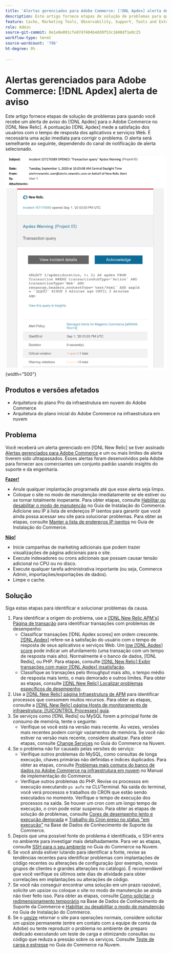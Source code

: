 ```yaml
---
title: 'Alertas gerenciados para Adobe Commerce: [!DNL Apdex] alerta de aviso'
description: Este artigo fornece etapas de solução de problemas para quando você recebe um  [!DNL Apdex] alerta de aviso do Adobe Commerce em [!DNL New Relic]. The [!DNL Apdex] a pontuação mede a satisfação dos usuários com o tempo de resposta de aplicativos e serviços Web. É necessária uma ação imediata para corrigir o problema.
feature: Cache, Marketing Tools, Observability, Support, Tools and External Services
role: Admin
source-git-commit: 0e1e0e001cfe07d7404b4dd9f53c1608df1e0c25
workflow-type: tm+mt
source-wordcount: '796'
ht-degree: 0%

---
```



# Alertas gerenciados para Adobe Commerce: [!DNL Apdex] alerta de aviso

Este artigo fornece etapas de solução de problemas para quando você recebe um alerta de aviso do [!DNL Apdex] para o Adobe Commerce no [!DNL New Relic]. A pontuação [!DNL Apdex] mede a satisfação dos usuários com o tempo de resposta dos aplicativos e serviços Web. É necessária uma ação imediata para corrigir o problema. O alerta será semelhante ao seguinte, dependendo do canal de notificação de alerta selecionado.

![alerta de aviso do apdex](../../assets/managed-alerts/apdex-warning-magento-managed.png){width="500"}

## Produtos e versões afetados

* Arquitetura do plano Pro da infraestrutura em nuvem do Adobe Commerce
* Arquitetura do plano inicial do Adobe Commerce na infraestrutura em nuvem

## Problema

Você receberá um alerta gerenciado em [!DNL New Relic] se tiver assinado [Alertas gerenciados para Adobe Commerce](managed-alerts-for-magento-commerce.md) e um ou mais limites de alerta tiverem sido ultrapassados. Esses alertas foram desenvolvidos pela Adobe para fornecer aos comerciantes um conjunto padrão usando insights do suporte e da engenharia.

<u> **Fazer!** </u>

* Anule qualquer implantação programada até que esse alerta seja limpo.
* Coloque o site no modo de manutenção imediatamente se ele estiver ou se tornar totalmente inoperante. Para obter etapas, consulte [Habilitar ou desabilitar o modo de manutenção](https://experienceleague.adobe.com/en/docs/commerce-operations/installation-guide/tutorials/maintenance-mode) no Guia de Instalação do Commerce. Adicione seu IP à lista de endereços IP isentos para garantir que você ainda possa acessar seu site para solucionar problemas. Para obter as etapas, consulte [Manter a lista de endereços IP isentos](https://experienceleague.adobe.com/en/docs/commerce-operations/installation-guide/tutorials/maintenance-mode#maintain-the-list-of-exempt-ip-addresses) no Guia de Instalação do Commerce.

<u>**Não!**</u>

* Inicie campanhas de marketing adicionais que podem trazer visualizações de página adicionais para o site.
* Execute indexadores ou crons adicionais que possam causar tensão adicional no CPU ou no disco.
* Execute qualquer tarefa administrativa importante (ou seja, Commerce Admin, importações/exportações de dados).
* Limpe o cache.

## Solução

Siga estas etapas para identificar e solucionar problemas da causa.

1. Para identificar a origem do problema, use a [[!DNL New Relic APM's] Página de transação](https://docs.newrelic.com/docs/apm/applications-menu/monitoring/transactions-page-find-specific-performance-problems) para identificar transações com problemas de desempenho:
   * Classificar transações [!DNL Apdex scores] em ordem crescente. [[!DNL Apdex]](https://docs.newrelic.com/docs/apm/new-relic-apm/apdex/apdex-measure-user-satisfaction) refere-se à satisfação do usuário com o tempo de resposta de seus aplicativos e serviços Web. Um [low [!DNL Apdex] score](managed-alerts-for-magento-commerce-apdex-warning-alert.md) pode indicar um afunilamento (uma transação com um tempo de resposta mais alto). Normalmente é o banco de dados, [!DNL Redis], ou PHP. Para etapas, consulte [[!DNL New Relic] Exibir transações com maior [!DNL Apdex] insatisfação](https://docs.newrelic.com/docs/apm/new-relic-apm/apdex/view-your-apdex-score#apdex-dissat).
   * Classifique as transações pelo throughput mais alto, o tempo médio de resposta mais lento, o mais demorado e outros limites. Para obter as etapas, consulte [[!DNL New Relic] Localizar problemas específicos de desempenho](https://docs.newrelic.com/docs/apm/applications-menu/monitoring/transactions-page-find-specific-performance-problems).
1. Use a [[!DNL New Relic] página Infraestrutura de APM](https://docs.newrelic.com/docs/infrastructure/infrastructure-ui-pages/infra-hosts-ui-page/) para identificar processos que consomem muitos recursos. Para obter as etapas, consulte a [[!DNL New Relic] página Hosts de monitoramento de infraestrutura: [!UICONTROL Processes] guia](https://docs.newrelic.com/docs/infrastructure/infrastructure-ui-pages/infra-hosts-ui-page/#processes).
1. Se serviços como [!DNL Redis] ou MySQL forem a principal fonte de consumo de memória, tente o seguinte:
   * Verifique se você está na versão mais recente. Às vezes, versões mais recentes podem corrigir vazamentos de memória. Se você não estiver na versão mais recente, considere atualizar. Para obter etapas, consulte [Change Services](https://experienceleague.adobe.com/docs/commerce-cloud-service/user-guide/configure/service/services-yaml.html) no Guia do Commerce na Nuvem.
1. Se o problema não for causado pelas versões do serviço:
   * Verifique outros problemas do MySQL, como consultas de longa execução, chaves primárias não definidas e índices duplicados. Para obter as etapas, consulte [Problemas mais comuns do banco de dados no Adobe Commerce na infraestrutura em nuvem](https://experienceleague.adobe.com/docs/commerce-operations/implementation-playbook/best-practices/maintenance/resolve-database-performance-issues.html) no Manual de implementação do Commerce.
   * Verifique outros problemas do PHP. Revise os processos em execução executando `ps aufx` na CLI/Terminal. Na saída do terminal, você verá processos e trabalhos do CRON que estão sendo executados no momento. Verifique o tempo de execução dos processos na saída. Se houver um cron com um longo tempo de execução, o cron pode estar suspenso. Para obter as etapas de solução de problemas, consulte [Cores de desempenho lento e execução demorada](https://experienceleague.adobe.com/en/docs/commerce-knowledge-base/kb/troubleshooting/miscellaneous/slow-performance-slow-and-long-running-crons) e [Trabalho do Cron preso no status &quot;em execução&quot;](https://experienceleague.adobe.com/en/docs/commerce-knowledge-base/kb/troubleshooting/miscellaneous/cron-job-is-stuck-in-running-status) na Base de Dados de Conhecimento de Suporte da Commerce.
1. Depois que uma possível fonte do problema é identificada, o SSH entra no ambiente para investigar mais detalhadamente. Para ver as etapas, consulte [SSH para o seu ambiente](https://experienceleague.adobe.com/en/docs/commerce-cloud-service/user-guide/develop/secure-connections#ssh) no Guia do Commerce na Nuvem.
1. Se você ainda estiver lutando para identificar a fonte, revise as tendências recentes para identificar problemas com implantações de código recentes ou alterações de configuração (por exemplo, novos grupos de clientes e grandes alterações no catálogo). É recomendável que você verifique os últimos sete dias de atividade para obter correlações em implantações ou alterações de código.
1. Se você não conseguir encontrar uma solução em um prazo razoável, solicite um upsize ou coloque o site no modo de manutenção se ainda não tiver feito isso. Para obter as etapas, consulte [Como solicitar o redimensionamento temporário](https://experienceleague.adobe.com/en/docs/commerce-knowledge-base/kb/how-to/how-to-request-temporary-magento-upsize) na Base de Dados de Conhecimento de Suporte da Commerce e [Habilitar ou desabilitar o modo de manutenção](https://experienceleague.adobe.com/en/docs/commerce-operations/installation-guide/tutorials/maintenance-mode) no Guia de Instalação do Commerce.
1. Se o [upsize](https://experienceleague.adobe.com/en/docs/commerce-knowledge-base/kb/how-to/how-to-request-temporary-magento-upsize) retornar o site para operações normais, considere solicitar um upsize permanente (entre em contato com a equipe de conta da Adobe) ou tente reproduzir o problema no ambiente de preparo dedicado executando um teste de carga e otimizando consultas ou código que reduza a pressão sobre os serviços. Consulte [Teste de carga e estresse](https://experienceleague.adobe.com/en/docs/commerce-cloud-service/user-guide/develop/test/staging-and-production#load-and-stress-testing) no Guia do Commerce na Nuvem.
